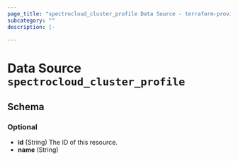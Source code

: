 ```yaml
---
page_title: "spectrocloud_cluster_profile Data Source - terraform-provider-spectrocloud"
subcategory: ""
description: |-
  
---
```


# Data Source `spectrocloud_cluster_profile`





## Schema

### Optional

- **id** (String) The ID of this resource.
- **name** (String)


